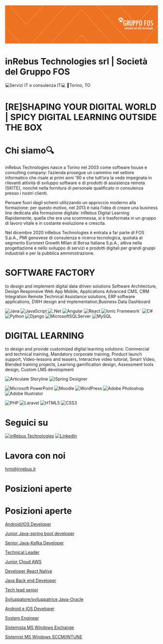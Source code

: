 ![InRebus Technologies](https://github.com/InRebusRecruiting2023/inRebusRecruiting2023/blob/5f1e831bb58dacf79f14cf18beb04d2bdfe0eae4/inRebus_copertina_linkedin%20(002).png) 

# inRebus Technologies srl | Società del Gruppo FOS 
💻Servizi IT e consulenza IT💻 
🏢Torino, TO

# [RE]SHAPING YOUR DIGITAL WORLD | SPICY DIGITAL LEARNING OUTSIDE THE BOX

# Chi siamo🔍
inRebus Technologies nasce a Torino nel 2003 come software house e consulting company: l’azienda prosegue un cammino nel settore informatico che risale ai primi anni '90 e che tutt’ora la vede impegnata in rilevanti attività di sviluppo software e di prodotti di assistenza remota (SKITE), nonché nella fornitura di personale qualificato in consulenza presso i nostri clienti.

Pensare fuori dagli schemi utilizzando un approccio moderno alla formazione: per questo motivo, nel 2013 è nata l’idea di creare una business line dedicata alla formazione digitale: inRebus Digital Learning
Rapidamente, quella che era una scommessa, si è trasformata in un gruppo di lavoro vitale e in costante evoluzione e crescita.
 
Nel dicembre 2020 inRebus Technologies è entrata a far parte di FOS S.p.A., PMI genovese di consulenza e ricerca tecnologica, quotata al segmento Euronext Growth Milan di Borsa Italiana S.p.A., attiva nella progettazione e nello sviluppo di servizi e prodotti digitali per grandi gruppi industriali e per la pubblica amministrazione. 

# SOFTWARE FACTORY
to design and implement digital data driven solutions Software Architecture, Design Responsive Web App Mobile, Applications Advanced CMS, CRM Integration Remote Technical Assistance solutions, ERP software applications, DWH design and implementation,Business Data Dashboard

![Java](https://img.shields.io/badge/java-%23ED8B00.svg?style=for-the-badge&logo=openjdk&logoColor=white)
![JavaScript](https://img.shields.io/badge/javascript-%23323330.svg?style=for-the-badge&logo=javascript&logoColor=%23F7DF1E)
![.Net](https://img.shields.io/badge/.NET-5C2D91?style=for-the-badge&logo=.net&logoColor=white)
![Angular](https://img.shields.io/badge/Angular-DD0031?style=for-the-badge&logo=angular&logoColor=white)
![React](https://img.shields.io/badge/react-%2320232a.svg?style=for-the-badge&logo=react&logoColor=%2361DAFB)
![Ionic Framework](https://img.shields.io/badge/Ionic_Framework-3880FF?style=for-the-badge&logo=ionic&logoColor=white)`
![C#](https://img.shields.io/badge/c%23-%23239120.svg?style=for-the-badge&logo=c-sharp&logoColor=white)
![Python](https://img.shields.io/badge/python-3670A0?style=for-the-badge&logo=python&logoColor=ffdd54)
![Django](https://img.shields.io/badge/django-%23092E20.svg?style=for-the-badge&logo=django&logoColor=white)
![MicrosoftSQLServer](https://img.shields.io/badge/Microsoft%20SQL%20Server-CC2927?style=for-the-badge&logo=microsoft%20sql%20server&logoColor=white)
![MySQL](https://img.shields.io/badge/mysql-%2300f.svg?style=for-the-badge&logo=mysql&logoColor=white)

# DIGITAL LEARNING
to design and provide customized digital learning solutions: Commercial and technical training, Mandatory corporate training, Product launch support, Video-lessons and teasers, Interactive video tutorial, Smart Video, Blended training projects, Learning gamification design, Assessment tools design, Custom LMS development

![Articulate Storyline](https://img.shields.io/badge/Articulate%20Storyline-360-blue)
![iSpring Designer](https://img.shields.io/badge/iSpring%20Designer-11-orange)

![Microsoft PowerPoint](https://img.shields.io/badge/Microsoft_PowerPoint-B7472A?style=for-the-badge&logo=microsoft-powerpoint&logoColor=white)
![Moodle](https://img.shields.io/badge/Moodle-FF9900?style=for-the-badge&logo=moodle&logoColor=white)
![WordPress](https://img.shields.io/badge/WordPress-%23117AC9.svg?style=for-the-badge&logo=WordPress&logoColor=white)
![Adobe Photoshop](https://img.shields.io/badge/adobe%20photoshop-%2331A8FF.svg?style=for-the-badge&logo=adobe%20photoshop&logoColor=white)
![Adobe Illustrator](https://img.shields.io/badge/adobe%20illustrator-%23FF9A00.svg?style=for-the-badge&logo=adobe%20illustrator&logoColor=white)

![PHP](https://img.shields.io/badge/PHP-777BB4?style=for-the-badge&logo=php&logoColor=white)
![Laravel](https://img.shields.io/badge/laravel-%23FF2D20.svg?style=for-the-badge&logo=laravel&logoColor=white)
![HTML5](https://img.shields.io/badge/html5-%23E34F26.svg?style=for-the-badge&logo=html5&logoColor=white)
![CSS3](https://img.shields.io/badge/css3-%231572B6.svg?style=for-the-badge&logo=css3&logoColor=white)



# Seguici su
[![inRebus Technologies](https://img.shields.io/badge/Website-ffa500.svg?style=for-the-badge&logo=readthedocs&logoColor=black)](https://www.inrebus.it/)
[![LinkedIn](https://img.shields.io/badge/linkedin-%230077B5.svg?style=for-the-badge&logo=linkedin&logoColor=white)](https://www.linkedin.com/company/inrebus-s.r.l./about/)

# Lavora con noi
hrm@inrebus.it

# Posizioni aperte

# Posizioni aperte

[Android/IOS Developer](https://www.iprogrammatori.it/lavoro/ricerca_developer-android-e-ios-smart-working_155398.aspx)

[Junior Java-spring boot developer](https://www.linkedin.com/jobs/view/3828187123/?refId=ik67CDZqRTGIXD1EAzs70g%3D%3D&trackingId=ik67CDZqRTGIXD1EAzs70g%3D%3D)

[Senior Java-Kafka Developer](https://it.indeed.com/job/senior-developer-java-microservizi-kafka-full-remote-2d1b68cac568c387)

[Technical Leader](https://www.linkedin.com/jobs/view/3812198876/)

[Junior Cloud AWS](https://employers.indeed.com/jobs/view?employerJobId=aXJpOi8vYXBpcy5pbmRlZWQuY29tL0VtcGxveWVySm9iLzVkNGQwNTdkLTJiMzQtNGQ2YS04OWMzLWI5MTFiNTU3Y2Y0OQ%3D%3D&from=%253FsortDirection%253DDESC%2526sortField%253DdatePostedOnIndeed)

[Developer React Native](https://www.linkedin.com/jobs/view/3806179144/?alternateChannel=search&refId=RJb0potmdyCzckY6s%2FEkhw%3D%3D&trackingId=TNdqDsOI5lrvaqOeVRD1iw%3D%3D)

[Java Back end Developer](https://www.linkedin.com/jobs/view/3811901674/?alternateChannel=search&refId=mcvwzAM7AWHOt5%2FP6AfABw%3D%3D&trackingId=NUwPoCwB%2BEBoghF4gHpjwg%3D%3D)

[Tech lead senior](https://it.indeed.com/job/tech-lead-senior-eeb62cd801b34eda)

[Sviluppatore/sviluppatrice Java-Oracle](https://it.indeed.com/job/sviluppatoresviluppatrice-java-oracle-ba7e43b32204d222)

[Android e IOS Developer](https://employers.indeed.com/jobs/view?employerJobId=aXJpOi8vYXBpcy5pbmRlZWQuY29tL0VtcGxveWVySm9iLzExMjYwOTUxLWNiMGMtNGU2ZC05MmM2LWQ3NjQ2MmU1NGZjYw%3D%3D&from=%253FsortDirection%253DDESC%2526sortField%253DdatePostedOnIndeed&from=%3FsortDirection%3DDESC%26sortField%3DdatePostedOnIndeed)

[System Engineer](https://it.indeed.com/job/system-engineer-middle-senior-09366fa0efea9bd2)

[Sistemista MS Windows Exchange](https://it.indeed.com/job/sistemista-ms-windows-exchange-2fe0b1cd6e812703)

[Sistemist MS Windows SCCM/INTUNE](https://it.indeed.com/job/sistemista-ms-windows-sccmintune-a996e29c52e55487)

